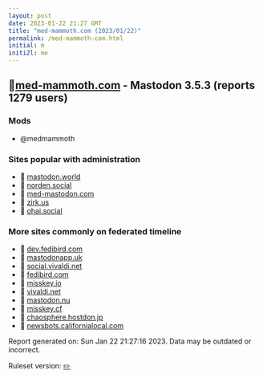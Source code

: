 ```yaml
---
layout: post
date: 2023-01-22 21:27 GMT
title: "med-mammoth.com (2023/01/22)"
permalink: /med-mammoth-com.html
initial: m
initi2l: me
---
```


## 🐘[med-mammoth.com](https://med-mammoth.com) - Mastodon 3.5.3 (reports 1279 users)

### Mods
 * @medmammoth

### Sites popular with administration

* 🐘 [mastodon.world](/mastodon-world.html)
* 🐘 [norden.social](/norden-social.html)
* 🐘 [med-mastodon.com](/med-mastodon-com.html)
* 🐘 [zirk.us](/zirk-us.html)
* 🐘 [ohai.social](/ohai-social.html)

### More sites commonly on federated timeline

* 🐘 [dev.fedibird.com](/dev-fedibird-com.html)
* 🐘 [mastodonapp.uk](/mastodonapp-uk.html)
* 🐘 [social.vivaldi.net](/social-vivaldi-net.html)
* 🐘 [fedibird.com](/fedibird-com.html)
* 🐘 [misskey.io](/misskey-io.html)
* 🐘 [vivaldi.net](/vivaldi-net.html)
* 🐘 [mastodon.nu](/mastodon-nu.html)
* 🐘 [misskey.cf](/misskey-cf.html)
* 🐘 [chaosphere.hostdon.jp](/chaosphere-hostdon-jp.html)
* 🐘 [newsbots.californialocal.com](/newsbots-californialocal-com.html)

Report generated on: Sun Jan 22 21:27:16 2023. Data may be outdated or incorrect.

Ruleset version: [✏️](/version-pencil)
